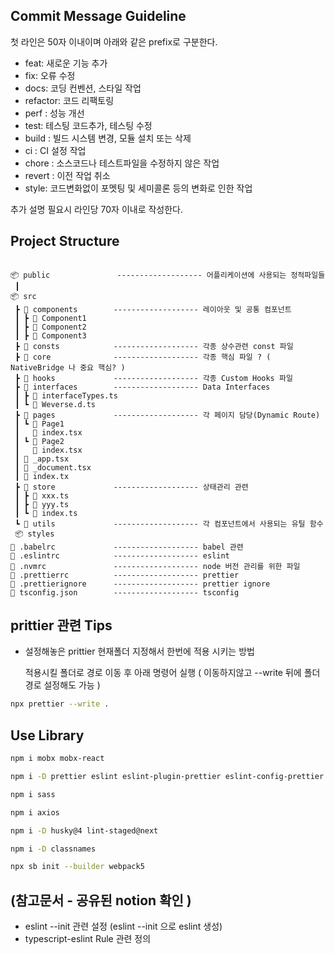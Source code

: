 ## Commit Message Guideline

첫 라인은 50자 이내이며 아래와 같은 prefix로 구분한다.

- feat: 새로운 기능 추가
- fix: 오류 수정
- docs: 코딩 컨벤션, 스타일 작업
- refactor: 코드 리팩토링
- perf : 성능 개선
- test: 테스팅 코드추가, 테스팅 수정
- build : 빌드 시스템 변경, 모듈 설치 또는 삭제
- ci : CI 설정 작업
- chore : 소스코드나 테스트파일을 수정하지 않은 작업
- revert : 이전 작업 취소
- style: 코드변화없이 포멧팅 및 세미콜론 등의 변화로 인한 작업

추가 설명 필요시 라인당 70자 이내로 작성한다.

## Project Structure

```

📦 public               ------------------- 어플리케이션에 사용되는 정적파일들
 ┃
📦 src
 ┣ 📂 components        ------------------- 레이아웃 및 공통 컴포넌트
 ┃ ┣ 📂 Component1
 ┃ ┣ 📂 Component2
 ┃ ┣ 📂 Component3
 ┣ 📂 consts            ------------------- 각종 상수관련 const 파일
 ┣ 📂 core              ------------------- 각종 핵심 파일 ? ( NativeBridge 나 중요 핵심? )
 ┣ 📂 hooks             ------------------- 각종 Custom Hooks 파일
 ┣ 📂 interfaces        ------------------- Data Interfaces
 ┃ ┣ 📜 interfaceTypes.ts
 ┃ ┗ 📜 Weverse.d.ts
 ┣ 📂 pages             ------------------- 각 페이지 담당(Dynamic Route)
 ┃ ┗ 📂 Page1
 ┃   📜 index.tsx
 ┃ ┗ 📂 Page2
 ┃   📜 index.tsx
 ┃ 📜 _app.tsx
 ┃ 📜 _document.tsx
 ┃ 📜 index.tx
 ┣ 📂 store             ------------------- 상태관리 관련
 ┃ ┣ 📜 xxx.ts
 ┃ ┣ 📜 yyy.ts
 ┃ ┗ 📜 index.ts
 ┗ 📂 utils             ------------------- 각 컴포넌트에서 사용되는 유틸 함수
 📦 styles
📜 .babelrc             ------------------- babel 관련
📜 .eslintrc            ------------------- eslint
📜 .nvmrc               ------------------- node 버전 관리를 위한 파일
📜 .prettierrc          ------------------- prettier
📜 .prettierignore      ------------------- prettier ignore
📜 tsconfig.json        ------------------- tsconfig
```

## prittier 관련 Tips

- 설정해놓은 prittier 현재폴더 지정해서 한번에 적용 시키는 방법

  적용시킬 폴더로 경로 이동 후 아래 명령어 실행 ( 이동하지않고 --write 뒤에 폴더 경로 설정해도 가능 )

```bash
npx prettier --write .
```

## Use Library

```bash
npm i mobx mobx-react

npm i -D prettier eslint eslint-plugin-prettier eslint-config-prettier

npm i sass

npm i axios

npm i -D husky@4 lint-staged@next

npm i -D classnames

npx sb init --builder webpack5
```

## (참고문서 - 공유된 notion 확인 )

- eslint --init 관련 설정 (eslint --init 으로 eslint 생성)
- typescript-eslint Rule 관련 정의
